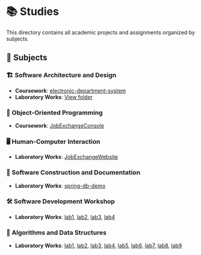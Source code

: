 # 📚 Studies

This directory contains all academic projects and assignments organized by subjects.

## 📖 Subjects

### 🏗️ Software Architecture and Design
- **Coursework**: [electronic-department-system](software-architecture-and-design/coursework/electronic-department-system)
- **Laboratory Works**: [View folder](software-architecture-and-design/laboratory-works)

### 🎯 Object-Oriented Programming
- **Coursework**: [JobExchangeConsole](object-oriented-programming/coursework/JobExchangeConsole)

### 🖥️ Human-Computer Interaction
- **Laboratory Works**: [JobExchangeWebsite](human-computer-interaction/laboratory-works/JobExchangeWebsite)

### 🔧 Software Construction and Documentation
- **Laboratory Works**: [spring-db-demo](software-construction-and-documentation/laboratory-works/spring-db-demo)

### 🛠️ Software Development Workshop
- **Laboratory Works**: [lab1](software-development-workshop/laboratory-works/lab1), [lab2](software-development-workshop/laboratory-works/lab2), [lab3](software-development-workshop/laboratory-works/lab3), [lab4](software-development-workshop/laboratory-works/lab4)

### 🧮 Algorithms and Data Structures
- **Laboratory Works**: [lab1](algorithms-and-data-structures/laboratory-works/lab1), [lab2](algorithms-and-data-structures/laboratory-works/lab2), [lab3](algorithms-and-data-structures/laboratory-works/lab3), [lab4](algorithms-and-data-structures/laboratory-works/lab4), [lab5](algorithms-and-data-structures/laboratory-works/lab5), [lab6](algorithms-and-data-structures/laboratory-works/lab6), [lab7](algorithms-and-data-structures/laboratory-works/lab7), [lab8](algorithms-and-data-structures/laboratory-works/lab8), [lab9](algorithms-and-data-structures/laboratory-works/lab9)
